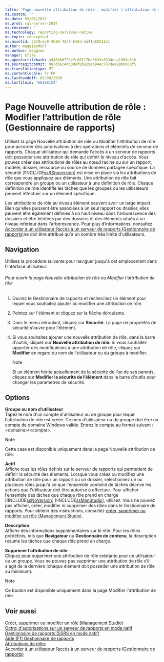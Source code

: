 ```yaml
---
title: 'Page nouvelle attribution de rôle : modifier l’attribution de rôle (Gestionnaire de rapports) | Microsoft Docs'
ms.custom: ''
ms.date: 03/06/2017
ms.prod: sql-server-2014
ms.reviewer: ''
ms.technology: reporting-services-native
ms.topic: conceptual
ms.assetid: 3319ced0-4b86-42af-b18d-da41a625113c
author: maggiesMSFT
ms.author: maggies
manager: kfile
ms.openlocfilehash: a9480b0729e7c08117ba5633c6934eca1903a61b
ms.sourcegitcommit: b87d36c46b39af8b929ad94ec707dee8800950f5
ms.translationtype: MT
ms.contentlocale: fr-FR
ms.lasthandoff: 02/08/2020
ms.locfileid: "66108154"
---
```

# <a name="new-role-assignment-edit-role-assignment-page-report-manager"></a>Page Nouvelle attribution de rôle : Modifier l’attribution de rôle (Gestionnaire de rapports)
  Utilisez la page Nouvelle attribution de rôle ou Modifier l'attribution de rôle pour accorder des autorisations à des opérations et éléments de serveur de rapports. Chaque utilisateur qui demande l'accès à un serveur de rapports doit posséder une attribution de rôle qui définit le niveau d'accès. Vous pouvez créer des attributions de rôles au nœud racine ou sur un rapport, modèle, dossier, ressource ou source de données partagée spécifique. La sécurité [!INCLUDE[ssRSnoversion](../includes/ssrsnoversion-md.md)] est mise en place via les attributions de rôle que vous appliquez aux éléments. Une attribution de rôle fait correspondre un groupe ou un utilisateur à une définition de rôle. Chaque définition de rôle identifie les tâches que les groupes ou les utilisateurs peuvent effectuer sur un élément spécifique.  
  
 Les attributions de rôle au niveau élément peuvent avoir un large impact. Bien qu'elles puissent être associées à un seul rapport ou dossier, elles peuvent être également définies à un haut niveau dans l'arborescence des dossiers et être héritées par des dossiers et des éléments situés à un niveau inférieur dans l'arborescence. Pour plus d’informations, consultez [Accorder à un utilisateur l’accès à un serveur de rapports &#40;Gestionnaire de rapports&#41;](security/grant-user-access-to-a-report-server.md)ne doit être attribué qu'à un nombre très limité d'utilisateurs.  
  
## <a name="navigation"></a>Navigation  
 Utilisez la procédure suivante pour naviguer jusqu'à cet emplacement dans l'interface utilisateur.  
  
###### <a name="to-open-the-new-role-assignment-or-edit-role-assignment-page"></a>Pour ouvrir la page Nouvelle attribution de rôle ou Modifier l'attribution de rôle  
  
1.  Ouvrez le Gestionnaire de rapports et recherchez un élément pour lequel vous souhaitez ajouter ou modifier une attribution de rôle.  
  
2.  Pointez sur l'élément et cliquez sur la flèche déroulante.  
  
3.  Dans le menu déroulant, cliquez sur **Sécurité**. La page de propriétés de sécurité s'ouvre pour l'élément.  
  
4.  Si vous souhaitez ajouter une nouvelle attribution de rôle, dans la barre d'outils, cliquez sur **Nouvelle attribution de rôle**. Si vous souhaitez apporter des modifications à une attribution de rôle, cliquez sur **Modifier** en regard du nom de l'utilisateur ou du groupe à modifier.  
  
    > [!NOTE]  
    >  Si un élément hérite actuellement de la sécurité de l’un de ses parents, cliquez sur **Modifier la sécurité de l’élément** dans la barre d’outils pour changer les paramètres de sécurité.  
  
## <a name="options"></a>Options  
 **Groupe ou nom d'utilisateur**  
 Tapez le nom d'un compte d'utilisateur ou de groupe pour lequel l'attribution de rôle est créée. Ce nom d'utilisateur ou de groupe doit être un compte de domaine Windows valide. Entrez le compte au format suivant : \<domaine>\\<compte\>.  
  
> [!NOTE]  
>  Cette case est disponible uniquement dans la page Nouvelle attribution de rôle.  
  
 **Actif**  
 Affiche tous les rôles définis sur le serveur de rapports qui permettent de définir la sécurité des éléments. Lorsque vous créez ou modifiez une attribution de rôle pour un rapport ou un dossier, sélectionnez un ou plusieurs rôles jusqu'à ce que l'ensemble combiné de tâches décrive les actions que l'utilisateur doit être autorisé à effectuer. Pour afficher l’ensemble des tâches que chaque rôle prend en charge [!INCLUDE[ssNoVersion](../includes/ssnoversion-md.md)] [!INCLUDE[ssManStudio](../includes/ssmanstudio-md.md)], utilisez. Vous ne pouvez pas afficher, créer, modifier ni supprimer des rôles dans le Gestionnaire de rapports. Pour obtenir des instructions, consultez [créer, supprimer ou modifier un rôle &#40;Management Studio&#41;](security/role-definitions-create-delete-or-modify.md).  
  
 **Description**  
 Affiche des informations supplémentaires sur le rôle. Pour les rôles prédéfinis, tels que **Navigateur** ou **Gestionnaire de contenu**, la description résume les tâches que chaque rôle prend en charge.  
  
 **Supprimer l’attribution de rôle**  
 Cliquez pour supprimer une attribution de rôle existante pour un utilisateur ou un groupe. Vous ne pouvez pas supprimer une attribution de rôle s'il s'agit de la dernière (chaque élément doit posséder une attribution de rôle au minimum).  
  
> [!NOTE]  
>  Ce bouton est disponible uniquement dans la page Modifier l'attribution de rôle.  
  
## <a name="see-also"></a>Voir aussi  
 [Créer, supprimer ou modifier un rôle &#40;Management Studio&#41;](security/role-definitions-create-delete-or-modify.md)   
 [Octroi d'autorisations sur un serveur de rapports en mode natif](security/granting-permissions-on-a-native-mode-report-server.md)   
 [Gestionnaire de rapports &#40;SSRS en mode natif&#41;](../../2014/reporting-services/report-manager-ssrs-native-mode.md)   
 [Aide (F1) Gestionnaire de rapports](../../2014/reporting-services/report-manager-f1-help.md)   
 [Attributions de rôles](security/role-assignments.md)   
 [Accorder à un utilisateur l’accès à un serveur de rapports &#40;Gestionnaire de rapports&#41;](security/grant-user-access-to-a-report-server.md)  
  
  
